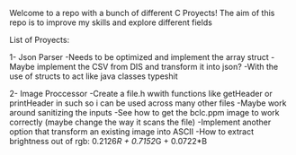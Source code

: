 Welcome to a repo with a bunch of different C Proyects!
The aim of this repo is to improve my skills and explore different fields

List of Proyects:

1- Json Parser 
    -Needs to be optimized and implement the array struct
    -Maybe implement the CSV from DIS and transform it into json?
        -With the use of structs to act like java classes typeshit


2- Image Proccessor
    -Create a file.h wwith functions like getHeader or printHeader in such so i can be used across many other files
        -Maybe work around sanitizing the inputs
    -See how to get the bclc.ppm image to work correctly (maybe change the way it scans the file)
    -Implement another option that transform an existing image into ASCII
        -How to extract brightness out of rgb: 0.2126*R + 0.7152*G + 0.0722*B
